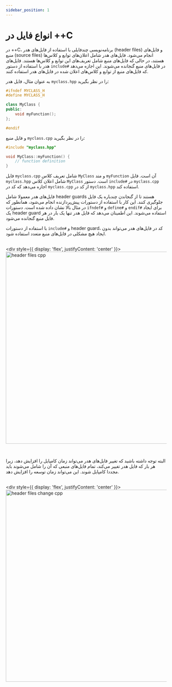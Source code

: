 ```yaml
---
sidebar_position: 1
---
```


# انواع فایل در ++C

در ++C، برنامه‌نویسی چندفایلی با استفاده از فایل‌های هدر (header files) و فایل‌های منبع (source files) انجام می‌شود. فایل‌های هدر شامل اعلان‌های توابع و کلاس‌ها هستند، در حالی که فایل‌های منبع شامل تعریف‌های این توابع و کلاس‌ها هستند. فایل‌های هدر با استفاده از دستور `include#` در فایل‌های منبع گنجانده می‌شوند. این اجازه می‌دهد که فایل‌های منبع از توابع و کلاس‌های اعلان شده در فایل‌های هدر استفاده کنند.

به عنوان مثال، فایل هدر `myclass.hpp` را در نظر بگیرید:

```cpp
#ifndef MYCLASS_H
#define MYCLASS_H

class MyClass {
public:
    void myFunction();
};

#endif
```

و فایل منبع `myclass.cpp` را در نظر بگیرید:

```cpp
#include "myclass.hpp"

void MyClass::myFunction() {
    // function definition
}
```

فایل `myclass.cpp` شامل تعریف کلاس `MyClass` و متد `myFunction` آن است. فایل `myclass.hpp` شامل اعلان کلاس `MyClass` است. دستور `include#` در `myclass.cpp` اجازه می‌دهد که کد در `myclass.cpp` از کد در `myclass.hpp` استفاده کند.

فایل‌های هدر معمولا شامل header guards هستند تا از گنجاندن چندباره یک فایل جلوگیری کنند. این کار با استفاده از دستورات پیش‌پردازنده انجام می‌شود، همانطور که در مثال بالا نشان داده شده است. دستورات `ifndef#` و `define#` و `endif#` برای ایجاد یک header guard استفاده می‌شوند. این اطمینان می‌دهد که فایل هدر تنها یک بار در هر فایل منبع گنجانده می‌شود.

با استفاده از دستورات `include#` و header guard، کد در فایل‌های هدر می‌تواند بدون ایجاد هیچ مشکلی در فایل‌های منبع متعدد استفاده شود.

<br/><div style={{ display: 'flex', justifyContent: 'center' }}>
  <img src="https://preview.redd.it/qpdn02pk14w51.png?width=640&crop=smart&auto=webp&s=c5d9bd09fc9837818957f5d58789dcd2a9acf8ac" alt="header files cpp" width="600"/>
</div><br/>

البته توجه داشته باشید که تغییر فایل‌های هدر می‌تواند زمان کامپایل را افزایش دهد، زیرا هر بار که فایل هدر تغییر می‌کند، تمام فایل‌های منبعی که آن را شامل می‌شوند باید مجددا کامپایل شوند. این می‌تواند زمان توسعه را افزایش دهد.

<br/><div style={{ display: 'flex', justifyContent: 'center' }}>
  <img src="https://i.redd.it/366x5w8sxeea1.jpg" alt="header files change cpp" width="600"/>
</div><br/>
